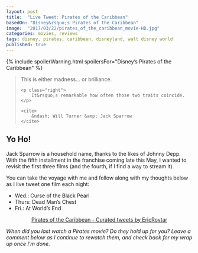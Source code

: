 ```yaml
---
layout: post
title:  "Live Tweet: Pirates of the Caribbean"
basedOn: "Disney&rsquo;s Pirates of the Caribbean"
image:  "2017/03/22/pirates_of_the_caribbean_movie-HD.jpg"
categories: movies, reviews
tags: disney, pirates, caribbean, disneyland, walt disney world
published: true
---
```


{% include spoilerWarning.html spoilersFor="Disney&rsquo;s Pirates of the Caribbean" %}

<blockquote>
    <p>
        This is either madness&hellip; or brilliance.
    </p>

    <p class="right">
        It&rsquo;s remarkable how often those two traits coincide.
    </p>

    <cite>
        &ndash; Will Turner &amp; Jack Sparrow
    </cite>
</blockquote>

## Yo Ho!

Jack Sparrow is a household name, thanks to the likes of Johnny Depp. With the fifth installment in the franchise coming late this May, I wanted to revisit the first three films (and the fourth, if I find a way to stream it). 

You can take the voyage with me and follow along with my thoughts below as I live tweet one film each night:

* Wed.: Curse of the Black Pearl
* Thurs: Dead Man&rsquo;s Chest
* Fri.: At World&rsquo;s End

<div style="text-align: center">
    <a class="twitter-timeline" data-width="500" href="https://twitter.com/EricRovtar/timelines/844699439591772160">Pirates of the Caribbean - Curated tweets by EricRovtar</a> 
    <script async src="//platform.twitter.com/widgets.js" charset="utf-8"></script>
</div>

<i>When did you last watch a Pirates movie? Do they hold up for you? Leave a comment below as I continue to rewatch them, and check back for my wrap up once I&rsquo;m done.</i>